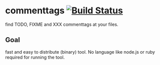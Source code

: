# commenttags [![Build Status](https://travis-ci.org/paulvollmer/commenttags.svg?branch=master)](https://travis-ci.org/paulvollmer/commenttags)

find TODO, FIXME and XXX commenttags at your files.

## Goal
fast and easy to distribute (binary) tool. No language like node.js or ruby required for running the tool.

